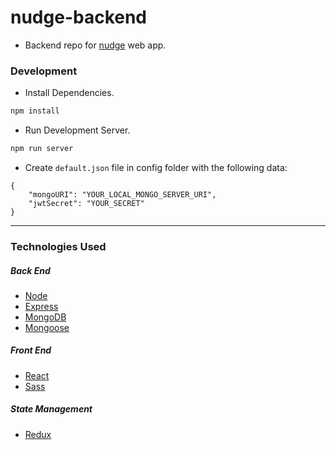 # nudge-backend

-   Backend repo for [nudge](https://github.com/avi-spc/nudge) web app.

### Development

-   Install Dependencies.

```sh
npm install
```

-   Run Development Server.

```sh
npm run server
```

-   Create `default.json` file in config folder with the following data:

```
{
	"mongoURI": "YOUR_LOCAL_MONGO_SERVER_URI",
	"jwtSecret": "YOUR_SECRET"
}
```

---

### Technologies Used

##### Back End

-   [Node](https://nodejs.org)
-   [Express](http://expressjs.com)
-   [MongoDB](http://mongodb.com)
-   [Mongoose](http://mongoosejs.com)

##### Front End

-   [React](https://reactjs.org)
-   [Sass](https://sass-lang.com/)

##### State Management

-   [Redux](https://redux.js.org)
